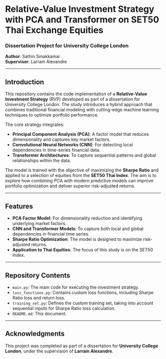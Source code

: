 # Relative-Value Investment Strategy with PCA and Transformer on SET50 Thai Exchange Equities

### Dissertation Project for University College London
**Author**: Sathin Smakkamai  
**Supervisor**: Larrain Alexandre

---

## Introduction

This repository contains the code implementation of a **Relative-Value Investment Strategy** (RVP) developed as part of a dissertation for University College London. The study introduces a hybrid approach that combines traditional financial modeling with cutting-edge machine learning techniques to optimize portfolio performance.

The core strategy integrates:

- **Principal Component Analysis (PCA)**: A factor model that reduces dimensionality and captures key market factors.
- **Convolutional Neural Networks (CNN)**: For detecting local dependencies in time-series financial data.
- **Transformer Architectures**: To capture sequential patterns and global relationships within the data.

The model is trained with the objective of maximizing the **Sharpe Ratio** and applied to a selection of equities from the **SET50 Thai Index**. The aim is to explore how combining PCA with modern predictive models can improve portfolio optimization and deliver superior risk-adjusted returns.

---

## Features
- **PCA Factor Model**: For dimensionality reduction and identifying underlying market factors.
- **CNN and Transformer Models**: To capture both local and global dependencies in financial time series.
- **Sharpe Ratio Optimization**: The model is designed to maximize risk-adjusted returns.
- **Application to Thai Equities**: The focus of this study is on the SET50 Index.

---

## Repository Contents
- `main.py`: The main code for executing the investment strategy.
- `loss_functions.py`: Contains custom loss functions, including Sharpe Ratio loss and return loss.
- `training_set.py`: Defines the custom training set, taking into account sequential inputs for Sharpe Ratio loss calculation.
- `README.md`: This document.

---

## Acknowledgments
This project was completed as part of a dissertation for **University College London**, under the supervision of **Larrain Alexandre**.
